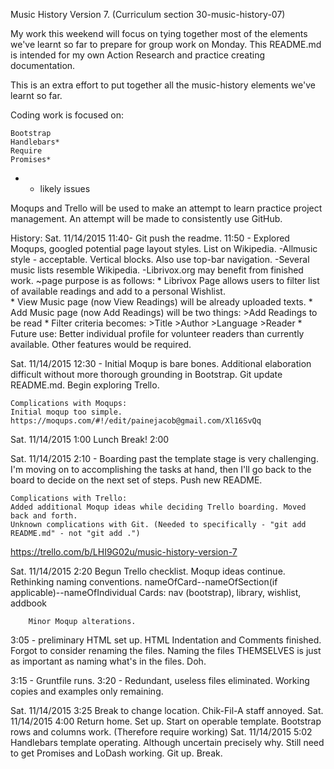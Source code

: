 Music History Version 7. (Curriculum section 30-music-history-07)

My work this weekend will focus on tying together most of the elements we've learnt so far to prepare for group work on Monday. This README.md is intended for my own Action Research and practice creating documentation.

This is an extra effort to put together all the music-history elements we've learnt so far. 

Coding work is focused on:

	Bootstrap
	Handlebars*
	Require
	Promises*

* - likely issues

Moqups and Trello will be used to make an attempt to learn practice project management.
An attempt will be made to consistently use GitHub. 


History:
Sat. 11/14/2015 11:40- Git push the readme.
11:50 - Explored Moqups, googled potential page layout styles. List on Wikipedia.
	-Allmusic style - acceptable. Vertical blocks. Also use top-bar navigation.
	-Several music lists resemble Wikipedia.
	-Librivox.org may benefit from finished work.
		~page purpose is as follows:
			* Librivox Page allows users to filter list of available readings and add to a personal Wishlist.  
			* View Music page (now View Readings) will be already uploaded texts. 
			* Add Music page (now Add Readings) will be two things:
				>Add Readings to be read
			* Filter criteria becomes: 
				>Title 
				>Author
				>Language
				>Reader
			* Future use: Better individual profile for volunteer readers than currently available. Other features would be required.

Sat. 11/14/2015 12:30 - 
	Initial Moqup is bare bones. Additional elaboration difficult without more thorough grounding in Bootstrap. Git update README.md. Begin exploring Trello.

	Complications with Moqups:
	Initial moqup too simple. 
	https://moqups.com/#!/edit/painejacob@gmail.com/Xl16SvQq

Sat. 11/14/2015 1:00 Lunch Break! 2:00

Sat. 11/14/2015 2:10 - 
	Boarding past the template stage is very challenging. I'm moving on to accomplishing the tasks at hand, then I'll go back to the board to decide on the next set of steps. Push new README. 

	Complications with Trello:
	Added additional Moqup ideas while deciding Trello boarding. Moved back and forth.
	Unknown complications with Git. (Needed to specifically - "git add README.md" - not "git add .")

https://trello.com/b/LHI9G02u/music-history-version-7

Sat. 11/14/2015 2:20 
	Begun Trello checklist. 
		Moqup ideas continue.
		Rethinking naming conventions.
			nameOfCard--nameOfSection(if applicable)--nameOfIndividual
				Cards:
					nav (bootstrap), library, wishlist, addbook

		Minor Moqup alterations.
3:05 - preliminary HTML set up. HTML Indentation and Comments finished.
	Forgot to consider renaming the files. Naming the files THEMSELVES is just as important as naming what's in the files. Doh.

3:15 -
	Gruntfile runs.
3:20 -
	Redundant, useless files eliminated. Working copies and examples only remaining.

Sat. 11/14/2015 3:25 Break to change location. Chik-Fil-A staff annoyed.
Sat. 11/14/2015 4:00 Return home. Set up. Start on operable template.
	Bootstrap rows and columns work. (Therefore require working)
Sat. 11/14/2015 5:02 Handlebars template operating. Although uncertain precisely 	why. Still need to get Promises and LoDash working. Git up. Break. 


